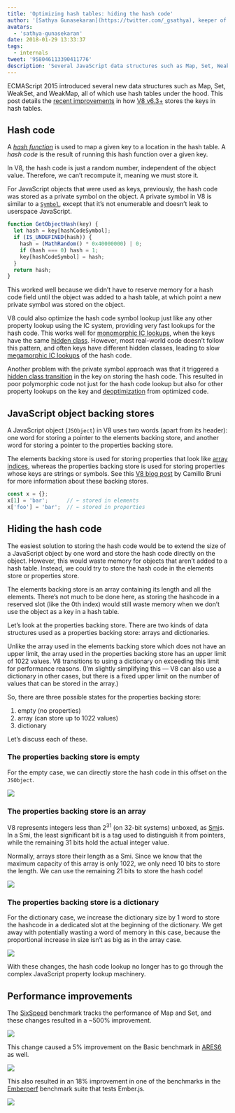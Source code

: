 ```yaml
---
title: 'Optimizing hash tables: hiding the hash code'
author: '[Sathya Gunasekaran](https://twitter.com/_gsathya), keeper of hash codes'
avatars:
  - 'sathya-gunasekaran'
date: 2018-01-29 13:33:37
tags:
  - internals
tweet: '958046113390411776'
description: 'Several JavaScript data structures such as Map, Set, WeakSet, and WeakMap use hash tables under the hood. This article explains how V8 v6.3 improves hash table performance.'
---
```

ECMAScript 2015 introduced several new data structures such as Map, Set, WeakSet, and WeakMap, all of which use hash tables under the hood. This post details the [recent improvements](https://bugs.chromium.org/p/v8/issues/detail?id=6404) in how [V8 v6.3+](/blog/v8-release-63) stores the keys in hash tables.

## Hash code

A [_hash function_](https://en.wikipedia.org/wiki/Hash_function) is used to map a given key to a location in the hash table. A _hash code_ is the result of running this hash function over a given key.

In V8, the hash code is just a random number, independent of the object value. Therefore, we can’t recompute it, meaning we must store it.

For JavaScript objects that were used as keys, previously, the hash code was stored as a private symbol on the object. A private symbol in V8 is similar to a [`Symbol`](https://developer.mozilla.org/en-US/docs/Web/JavaScript/Reference/Global_Objects/Symbol), except that it’s not enumerable and doesn’t leak to userspace JavaScript.

```js
function GetObjectHash(key) {
  let hash = key[hashCodeSymbol];
  if (IS_UNDEFINED(hash)) {
    hash = (MathRandom() * 0x40000000) | 0;
    if (hash === 0) hash = 1;
    key[hashCodeSymbol] = hash;
  }
  return hash;
}
```

This worked well because we didn’t have to reserve memory for a hash code field until the object was added to a hash table, at which point a new private symbol was stored on the object.

V8 could also optimize the hash code symbol lookup just like any other property lookup using the IC system, providing very fast lookups for the hash code. This works well for [monomorphic IC lookups](https://en.wikipedia.org/wiki/Inline_caching#Monomorphic_inline_caching), when the keys have the same [hidden class](/). However, most real-world code doesn’t follow this pattern, and often keys have different hidden classes, leading to slow [megamorphic IC lookups](https://en.wikipedia.org/wiki/Inline_caching#Megamorphic_inline_caching) of the hash code.

Another problem with the private symbol approach was that it triggered a [hidden class transition](/#fast-property-access) in the key on storing the hash code. This resulted in poor polymorphic code not just for the hash code lookup but also for other property lookups on the key and [deoptimization](https://floitsch.blogspot.com/2012/03/optimizing-for-v8-inlining.html) from optimized code.

## JavaScript object backing stores

A JavaScript object (`JSObject`) in V8 uses two words (apart from its header): one word for storing a pointer to the elements backing store, and another word for storing a pointer to the properties backing store.

The elements backing store is used for storing properties that look like [array indices](https://tc39.es/ecma262/#sec-array-index), whereas the properties backing store is used for storing properties whose keys are strings or symbols. See this [V8 blog post](/blog/fast-properties) by Camillo Bruni for more information about these backing stores.

```js
const x = {};
x[1] = 'bar';      // ← stored in elements
x['foo'] = 'bar';  // ← stored in properties
```

## Hiding the hash code

The easiest solution to storing the hash code would be to extend the size of a JavaScript object by one word and store the hash code directly on the object. However, this would waste memory for objects that aren’t added to a hash table. Instead, we could try to store the hash code in the elements store or properties store.

The elements backing store is an array containing its length and all the elements. There’s not much to be done here, as storing the hashcode in a reserved slot (like the 0th index) would still waste memory when we don’t use the object as a key in a hash table.

Let’s look at the properties backing store. There are two kinds of data structures used as a properties backing store: arrays and dictionaries.

Unlike the array used in the elements backing store which does not have an upper limit, the array used in the properties backing store has an upper limit of 1022 values. V8 transitions to using a dictionary on exceeding this limit for performance reasons. (I’m slightly simplifying this — V8 can also use a dictionary in other cases, but there is a fixed upper limit on the number of values that can be stored in the array.)

So, there are three possible states for the properties backing store:

1. empty (no properties)
2. array (can store up to 1022 values)
3. dictionary

Let’s discuss each of these.

### The properties backing store is empty

For the empty case, we can directly store the hash code in this offset on the `JSObject`.

![](/_img/hash-code/properties-backing-store-empty.png)

### The properties backing store is an array

V8 represents integers less than 2<sup>31</sup> (on 32-bit systems) unboxed, as [Smi](https://wingolog.org/archives/2011/05/18/value-representation-in-javascript-implementations)s. In a Smi, the least significant bit is a tag used to distinguish it from pointers, while the remaining 31 bits hold the actual integer value.

Normally, arrays store their length as a Smi. Since we know that the maximum capacity of this array is only 1022, we only need 10 bits to store the length. We can use the remaining 21 bits to store the hash code!

![](/_img/hash-code/properties-backing-store-array.png)

### The properties backing store is a dictionary

For the dictionary case, we increase the dictionary size by 1 word to store the hashcode in a dedicated slot at the beginning of the dictionary. We get away with potentially wasting a word of memory in this case, because the proportional increase in size isn’t as big as in the array case.

![](/_img/hash-code/properties-backing-store-dictionary.png)

With these changes, the hash code lookup no longer has to go through the complex JavaScript property lookup machinery.

## Performance improvements

The [SixSpeed](https://github.com/kpdecker/six-speed) benchmark tracks the performance of Map and Set, and these changes resulted in a ~500% improvement.

![](/_img/hash-code/sixspeed.png)

This change caused a 5% improvement on the Basic benchmark in [ARES6](https://webkit.org/blog/7536/jsc-loves-es6/) as well.

![](/_img/hash-code/ares-6.png)

This also resulted in an 18% improvement in one of the benchmarks in the [Emberperf](http://emberperf.eviltrout.com/) benchmark suite that tests Ember.js.

![](/_img/hash-code/emberperf.jpg)
